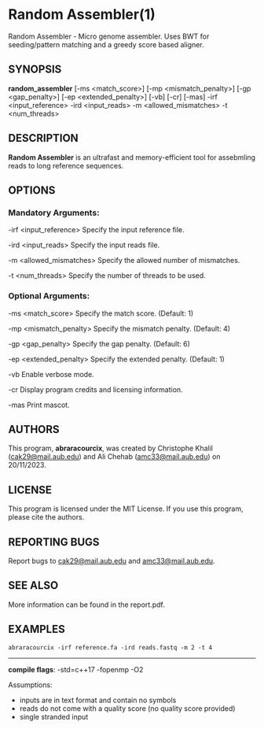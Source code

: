 # Random Assembler(1) 
   Random Assembler - Micro genome assembler.
   Uses BWT for seeding/pattern matching and a greedy score based aligner.

## SYNOPSIS
   **random_assembler** [-ms <match_score>] [-mp <mismatch_penalty>] [-gp <gap_penalty>] [-ep <extended_penalty>] [-vb] [-cr] [-mas] -irf <input_reference> -ird <input_reads> -m <allowed_mismatches> -t <num_threads>

## DESCRIPTION
   **Random Assembler** is an ultrafast and memory-efficient tool for assebmling reads to long reference sequences.

## OPTIONS
   ### Mandatory Arguments:
   -irf <input_reference>
          Specify the input reference file.

   -ird <input_reads>
          Specify the input reads file.

   -m <allowed_mismatches>
          Specify the allowed number of mismatches.

   -t <num_threads>
          Specify the number of threads to be used.

   ### Optional Arguments:
   -ms <match_score>
          Specify the match score. (Default: 1)

   -mp <mismatch_penalty>
          Specify the mismatch penalty. (Default: 4)

   -gp <gap_penalty>
          Specify the gap penalty. (Default: 6)

   -ep <extended_penalty>
          Specify the extended penalty. (Default: 1)

   -vb
          Enable verbose mode.

   -cr
          Display program credits and licensing information.

   -mas
          Print mascot.

## AUTHORS
   This program, **abraracourcix**, was created by Christophe Khalil (cak29@mail.aub.edu) and Ali Chehab (amc33@mail.aub.edu) on 20/11/2023.

## LICENSE
   This program is licensed under the MIT License. If you use this program, please cite the authors.

## REPORTING BUGS
   Report bugs to cak29@mail.aub.edu and amc33@mail.aub.edu.

## SEE ALSO
   More information can be found in the report.pdf.

## EXAMPLES
   ```
   abraracourcix -irf reference.fa -ird reads.fastq -m 2 -t 4
   ```
---

**compile flags**:
-std=c++17 -fopenmp -O2

Assumptions:
- inputs are in text format and contain no symbols
- reads do not come with a quality score (no quality score provided)
- single stranded input
